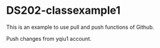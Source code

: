 # DS202-classexample1

This is an example to use pull and push functions of Github.

Push changes from yqiu1 account.

